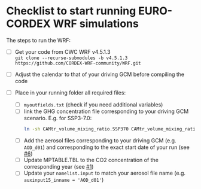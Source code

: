 # Checklist to start running EURO-CORDEX WRF simulations

The steps to run the WRF:

 - [ ] Get your code from CWC WRF v4.5.1.3 \
```git clone --recurse-submodules -b v4.5.1.3  https://github.com/CORDEX-WRF-community/WRF.git```

 - [ ] Adjust the calendar to that of your driving GCM before compiling the code

 - [ ] Place in your running folder all required files:

   - [ ] `myoutfields.txt` (check if you need additional variables)
   - [ ] link the GHG concentration file corresponding to your driving GCM scenario. E.g. for SSP3-7.0:
     ```bash
     ln -sh CAMtr_volume_mixing_ratio.SSP370 CAMtr_volume_mixing_ratio```
   - [ ] Add the aerosol files corresponding to your driving GCM (e.g. `AOD_d01`) and corresponding to the exact start date of your run (see [#6](https://github.com/CORDEX-WRF-community/euro-cordex-cmip6/issues/6))
   - [ ] Update MPTABLE.TBL to the CO2 concentration of the corresponding year (see [#1](https://github.com/CORDEX-WRF-community/euro-cordex-cmip6/issues/1))
   - [ ] Update your `namelist.input` to match your aerosol file name (e.g. `auxinput15_inname = 'AOD_d01'`)
